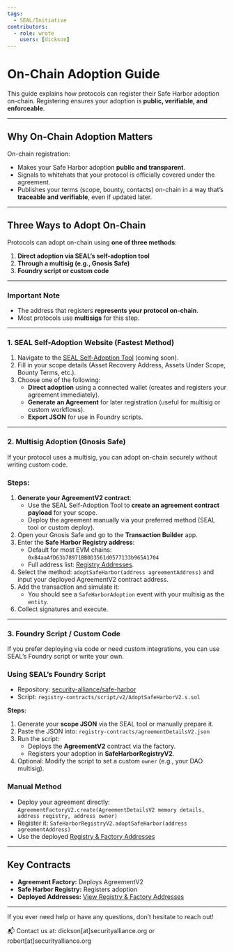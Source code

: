```yaml
---
tags:
  - SEAL/Initiative
contributors:
  - role: wrote
    users: [dickson]
---
```


# On-Chain Adoption Guide

This guide explains how protocols can register their Safe Harbor adoption on-chain. Registering ensures your adoption is **public, verifiable, and enforceable**.

---

## Why On-Chain Adoption Matters

On-chain registration:

- Makes your Safe Harbor adoption **public and transparent**.
- Signals to whitehats that your protocol is officially covered under the agreement.
- Publishes your terms (scope, bounty, contacts) on-chain in a way that’s **traceable and verifiable**, even if updated later.

---

## Three Ways to Adopt On-Chain

Protocols can adopt on-chain using **one of three methods**:

1. **Direct adoption via SEAL’s self-adoption tool**
2. **Through a multisig (e.g., Gnosis Safe)**
3. **Foundry script or custom code**

---

### Important Note

- The address that registers **represents your protocol on-chain**.
- Most protocols use **multisigs** for this step.

---

### 1. SEAL Self-Adoption Website (Fastest Method)

1. Navigate to the [SEAL Self-Adoption Tool](https://www.notion.so/PUBLIC-SEAL-Safe-Harbor-On-Chain-Adoption-23c8d08fc71e80b48e0dcc6f9b5dff5e?pvs=21) (coming soon).
2. Fill in your scope details (Asset Recovery Address, Assets Under Scope, Bounty Terms, etc.).
3. Choose one of the following:
    - **Direct adoption** using a connected wallet (creates and registers your agreement immediately).
    - **Generate an Agreement** for later registration (useful for multisig or custom workflows).
    - **Export JSON** for use in Foundry scripts.

---

### 2. Multisig Adoption (Gnosis Safe)

If your protocol uses a multisig, you can adopt on-chain securely without writing custom code.

### Steps:

1. **Generate your AgreementV2 contract**:
    - Use the SEAL Self-Adoption Tool to **create an agreement contract payload** for your scope.
    - Deploy the agreement manually via your preferred method (SEAL tool or custom deploy).
2. Open your Gnosis Safe and go to the **Transaction Builder** app.
3. Enter the **Safe Harbor Registry address**:
    - Default for most EVM chains: `0xB4aaAfD63b78971BB0D3561d0577133b965A1704`
    - Full address list: [Registry Addresses](https://github.com/security-alliance/safe-harbor).
4. Select the method: `adoptSafeHarbor(address agreementAddress)` and input your deployed AgreementV2 contract address.
5. Add the transaction and simulate it:
    - You should see a `SafeHarborAdoption` event with your multisig as the `entity`.
6. Collect signatures and execute.

---

### 3. Foundry Script / Custom Code

If you prefer deploying via code or need custom integrations, you can use SEAL’s Foundry script or write your own.

### Using SEAL’s Foundry Script

- Repository: [security-alliance/safe-harbor](https://github.com/security-alliance/safe-harbor)
- Script: `registry-contracts/script/v2/AdoptSafeHarborV2.s.sol`

**Steps:**

1. Generate your **scope JSON** via the SEAL tool or manually prepare it.
2. Paste the JSON into: `registry-contracts/agreementDetailsV2.json`
3. Run the script:
    - Deploys the **AgreementV2** contract via the factory.
    - Registers your adoption in **SafeHarborRegistryV2**.
4. Optional: Modify the script to set a custom `owner` (e.g., your DAO multisig).

### Manual Method

- Deploy your agreement directly: `AgreementFactoryV2.create(AgreementDetailsV2 memory details, address registry, address owner)`
- Register it: `SafeHarborRegistryV2.adoptSafeHarbor(address agreementAddress)`
- Use the deployed [Registry & Factory Addresses](https://github.com/security-alliance/safe-harbor/blob/main/README.md)
    
    

---

## Key Contracts

- **Agreement Factory:** Deploys AgreementV2
- **Safe Harbor Registry:** Registers adoption
- **Deployed Addresses:** [View Registry & Factory Addresses](https://github.com/security-alliance/safe-harbor/blob/main/README.md)

---

If you ever need help or have any questions, don’t hesitate to reach out!

📬 Contact us at: dickson[at]securityalliance.org or robert[at]securityalliance.org